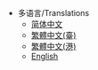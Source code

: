 * 多语言/Translations
  * [简体中文](zh-cn/)
  * [繁體中文(臺)](zh-tw/)
  * [繁體中文(港)](zh-hk/)
  * [English](en/)

